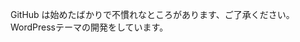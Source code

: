 GitHub は始めたばかりで不慣れなところがあります、ご了承ください。  
WordPressテーマの開発をしています。

<!---
nonaka101/nonaka101 is a ✨ special ✨ repository because its `README.md` (this file) appears on your GitHub profile.
You can click the Preview link to take a look at your changes.
--->
